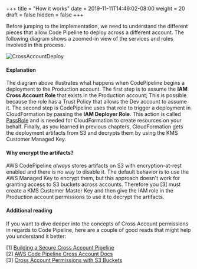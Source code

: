 +++
title = "How it works"
date = 2019-11-11T14:46:02-08:00
weight = 20
draft = false
hidden = false
+++

Before jumping to the implementation, we need to understand the different pieces that allow Code Pipeline to deploy across a different account. The following diagram shows a zoomed-in view of the services and roles involved in this process. 

![CrossAccountDeploy](/images/chapter6/cross-account-deploy.png)

#### Explanation

The diagram above illustrates what happens when CodePipeline begins a deployment to the Production account. The first step is to assume the **IAM Cross Account Role** that exists in the Production account; This is possible because the role has a Trust Policy that allows the Dev account to assume it. The second step is CodePipeline uses that role to trigger a deployment in CloudFormation by passing the **IAM Deployer Role**. This action is called [PassRole](https://docs.aws.amazon.com/IAM/latest/UserGuide/id_roles_use_passrole.html) and is needed for CloudFormation to create resources on your behalf. Finally, as you learned in previous chapters, CloudFormation gets the deployment artifacts from S3 and decrypts them by using the KMS Customer Managed Key. 

#### Why encrypt the artifacts?

AWS CodePipeline *always* stores artifacts on S3 with encryption-at-rest enabled and there is no way to disable it. The default behavior is to use the AWS Managed Key to encrypt them, but this approach doesn't work for granting access to S3 buckets across accounts. Therefore you [3] must create a KMS Customer Master Key and then give the IAM role in the Production account permissions to use it to decrypt the artifacts. 

#### Additional reading

If you want to dive deeper into the concepts of Cross Account permissions in regards to Code Pipeline, here are a couple of good reads that might help you understand it better: 

[1] [Building a Secure Cross Account Pipeline](https://aws.amazon.com/blogs/devops/aws-building-a-secure-cross-account-continuous-delivery-pipeline)  
[2] [AWS Code Pipeline Cross Account Docs](https://docs.aws.amazon.com/codepipeline/latest/userguide/pipelines-create-cross-account.html)  
[3] [Cross Account Permissions with S3 Buckets](https://aws.amazon.com/premiumsupport/knowledge-center/cross-account-access-denied-error-s3)  